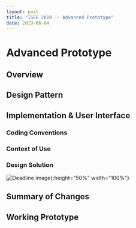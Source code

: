 ```yaml
---
layout: post
title: "ISEE 2019 -- Advanced Prototype"
date: 2019-06-04
---
```


# Advanced Prototype

## Overview

## Design Pattern

## Implementation & User Interface

### Coding Conventions

### Context of Use

### Design Solution

![Deadline image]({{site.baseurl}}/images/logocove.png "Application Logo"){:height="50%" width="100%"}


## Summary of Changes

## Working Prototype
